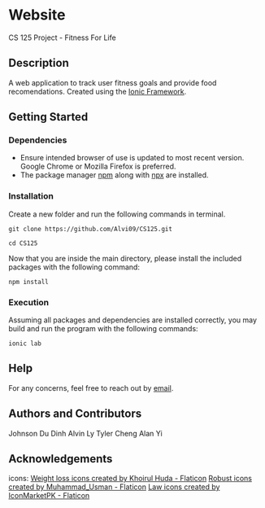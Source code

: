 # Website
CS 125 Project - Fitness For Life

## Description
A web application to track user fitness goals and provide food recomendations. Created using the [Ionic Framework](https://ionicframework.com/).

## Getting Started
### Dependencies
* Ensure intended browser of use is updated to most recent version. Google Chrome or Mozilla Firefox is preferred.
* The package manager [npm](https://www.npmjs.com/) along with [npx](https://nodejs.dev/learn/the-npx-nodejs-package-runner) are installed.

### Installation
Create a new folder and run the following commands in terminal. <br>
``` 
git clone https://github.com/Alvi09/CS125.git

cd CS125
```

Now that you are inside the main directory, please install the included packages with the following command:
```
npm install
```

### Execution
Assuming all packages and dependencies are installed correctly, you may build and run the program with the following commands: 
```
ionic lab
```

## Help
For any concerns, feel free to reach out by [email](dinhjd@uci.edu).

## Authors and Contributors
Johnson Du Dinh
Alvin Ly
Tyler Cheng
Alan Yi

## Acknowledgements
icons: 
<a href="https://www.flaticon.com/free-icons/weight-loss" title="weight loss icons">Weight loss icons created by Khoirul Huda - Flaticon</a>
<a href="https://www.flaticon.com/free-icons/robust" title="robust icons">Robust icons created by Muhammad_Usman - Flaticon</a>
<a href="https://www.flaticon.com/free-icons/law" title="law icons">Law icons created by IconMarketPK - Flaticon</a>
